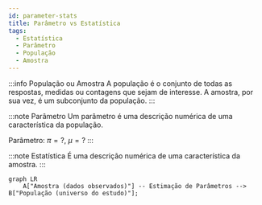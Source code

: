 ```yaml
---
id: parameter-stats
title: Parâmetro vs Estatística
tags:
  - Estatística
  - Parâmetro
  - População
  - Amostra
---
```


:::info População ou Amostra
A população é o conjunto de todas as respostas, medidas ou contagens que sejam de interesse. A amostra, por sua vez, é um subconjunto da população.
:::

:::note Parâmetro
Um parâmetro é uma descrição numérica de uma característica da população.

Parâmetro: $\pi = ?$, $\mu = ?$
:::

:::note Estatística
É uma descrição numérica de uma característica da amostra.
:::

```mermaid
graph LR
    A["Amostra (dados observados)"] -- Estimação de Parâmetros --> B["População (universo do estudo)"];
```
